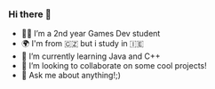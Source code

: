 ### Hi there 👋

- 👩‍🎓 I’m a 2nd year Games Dev student
- 🌍 I'm from 🇨🇿 but i study in 🇮🇪
- 📘 I’m currently learning Java and C++
- 👯 I’m looking to collaborate on some cool projects!
- 💬 Ask me about anything!;)

